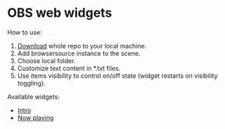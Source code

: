 # OBS web widgets

How to use:

1. [Download](https://github.com/corsairdnb/obs-widgets/archive/gh-pages.zip) whole repo to your local machine.
1. Add browsersource instance to the scene.
1. Choose local folder.
1. Customize text content in *.txt files.
1. Use items visibility to control on/off state (widget restarts on visibility toggling).

Available widgets:

* [Intro](http://corsairdnb.github.io/obs-widgets/intro)
* [Now playing](http://corsairdnb.github.io/obs-widgets/now)
